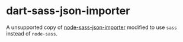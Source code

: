 # dart-sass-json-importer

A unsupported copy of [node-sass-json-importer](https://www.npmjs.com/package/node-sass-json-importer) modified to use `sass` instead of `node-sass`.

